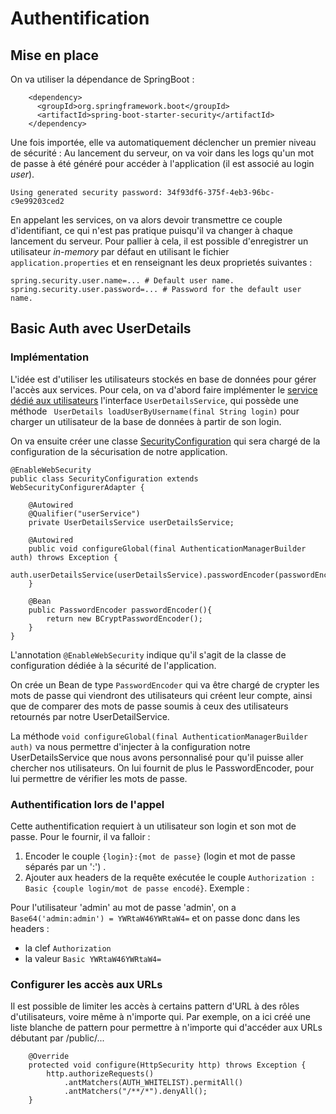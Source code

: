 # Authentification
## Mise en place
On va utiliser la dépendance de SpringBoot : 
```
    <dependency>
      <groupId>org.springframework.boot</groupId>
      <artifactId>spring-boot-starter-security</artifactId>
    </dependency>
```
Une fois importée, elle va automatiquement déclencher un premier niveau de sécurité :
Au lancement du serveur, on va voir dans les logs qu'un mot de passe à été généré pour accéder à l'application (il est associé au login *user*).
```
Using generated security password: 34f93df6-375f-4eb3-96bc-c9e99203ced2
```
En appelant les services, on va alors devoir transmettre ce couple d'identifiant, ce qui n'est pas pratique puisqu'il va changer à chaque lancement du serveur. Pour pallier à cela, il est possible d'enregistrer un utilisateur *in-memory* par défaut en utilisant le fichier `application.properties` et en renseignant les deux proprietés suivantes : 
 ```
 spring.security.user.name=... # Default user name.
 spring.security.user.password=... # Password for the default user name.
```
## Basic Auth avec UserDetails
### Implémentation
L'idée est d'utiliser les utilisateurs stockés en base de données pour gérer l'accès aux services. Pour cela, on va d'abord faire implémenter le [service dédié aux utilisateurs](../../../master/src/main/java/fr/deroffal/portail/authentification/service/UserService.java) l'interface `UserDetailsService`, qui possède une méthode ` UserDetails loadUserByUsername(final String login)` pour charger un utilisateur de la base de données à partir de son login.

On va ensuite créer une classe [SecurityConfiguration](../../../master/src/main/java/fr/deroffal/portail/SecurityConfiguration.java) qui sera chargé de la configuration de la sécurisation
 de 
notre application.
```
@EnableWebSecurity
public class SecurityConfiguration extends WebSecurityConfigurerAdapter {

	@Autowired
	@Qualifier("userService")
	private UserDetailsService userDetailsService;

	@Autowired
	public void configureGlobal(final AuthenticationManagerBuilder auth) throws Exception {
		auth.userDetailsService(userDetailsService).passwordEncoder(passwordEncoder());
	}

	@Bean
	public PasswordEncoder passwordEncoder(){
		return new BCryptPasswordEncoder();
	}
}
```
L'annotation `@EnableWebSecurity` indique qu'il s'agit de la classe de configuration dédiée à la sécurité de l'application.

On crée un Bean de type `PasswordEncoder` qui va être chargé de crypter les mots de passe qui viendront des utilisateurs qui créent leur compte, ainsi que de comparer des mots de passe soumis à ceux des utilisateurs retournés par notre UserDetailService.

La méthode `void configureGlobal(final AuthenticationManagerBuilder auth)` va nous permettre d'injecter à la configuration notre UserDetailsService que nous avons personnalisé pour qu'il puisse aller chercher nos utilisateurs. On lui fournit de plus le PasswordEncoder, pour lui permettre de vérifier les mots de passe.
### Authentification lors de l'appel
Cette authentification requiert à un utilisateur son login et son mot de passe. Pour le fournir, il va falloir :
 1. Encoder le couple `{login}:{mot de passe}` (login et mot de passe séparés par un ':') .
 2. Ajouter aux headers de la requête exécutée le couple `Authorization : Basic {couple login/mot de passe encodé}`.
Exemple : 

Pour l'utilisateur 'admin' au mot de passe 'admin', on a `Base64('admin:admin') = YWRtaW46YWRtaW4=` et on passe donc dans les headers :
 * la clef `Authorization`
 * la valeur `Basic YWRtaW46YWRtaW4=`
 
### Configurer les accès aux URLs
Il est possible de limiter les accès à certains pattern d'URL à des rôles d'utilisateurs, voire même à n'importe qui. Par exemple, on a ici créé une liste blanche de pattern pour permettre à n'importe qui d'accéder aux URLs débutant par /public/... 

```
	@Override
	protected void configure(HttpSecurity http) throws Exception {
		http.authorizeRequests()
			.antMatchers(AUTH_WHITELIST).permitAll()
			.antMatchers("/**/*").denyAll();
	}
```

